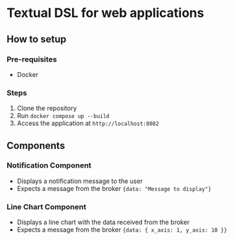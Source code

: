 # Textual DSL for web applications

## How to setup

### Pre-requisites

-   Docker

### Steps

1. Clone the repository
2. Run `docker compose up --build`
3. Access the application at `http://localhost:8082`

## Components

### Notification Component

-   Displays a notification message to the user
-   Expects a message from the broker `{data: "Message to display"}`

### Line Chart Component

-   Displays a line chart with the data received from the broker
-   Expects a message from the broker `{data: { x_axis: 1, y_axis: 10 }}`
